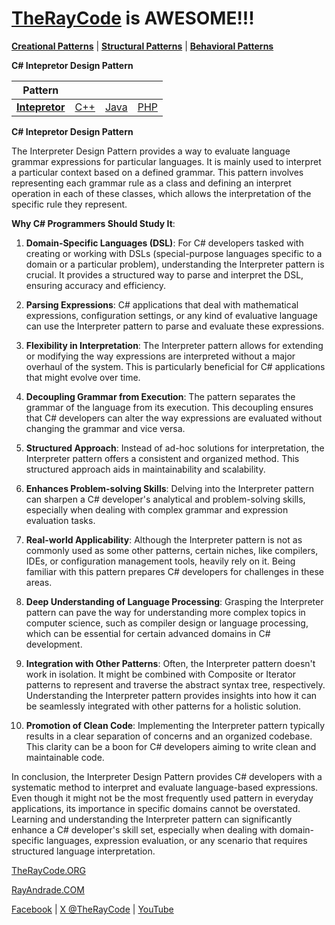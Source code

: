 # [TheRayCode](../../../README.md) is AWESOME!!!

**[Creational Patterns](../../Creational/README.md)** | **[Structural Patterns](../../Structural/README.md)** | **[Behavioral Patterns](../README.md)**

**C# Intepretor Design Pattern**

|Pattern|   |   |   |
|---|---|---|---|
| [**Intepretor**](README.md) | [C++](../../../CPP/Behavioral/Intepretor/README.md) | [Java](../../../Java/Behavioral/Intepretor/README.md) | [PHP](../../../PHP/Behavioral/Intepretor/README.md) |

**C# Intepretor Design Pattern**

The Interpreter Design Pattern provides a way to evaluate language grammar expressions for particular languages. It is mainly used to interpret a particular context based on a defined grammar. This pattern involves representing each grammar rule as a class and defining an interpret operation in each of these classes, which allows the interpretation of the specific rule they represent.

**Why C# Programmers Should Study It**:

1. **Domain-Specific Languages (DSL)**: For C# developers tasked with creating or working with DSLs (special-purpose languages specific to a domain or a particular problem), understanding the Interpreter pattern is crucial. It provides a structured way to parse and interpret the DSL, ensuring accuracy and efficiency.

2. **Parsing Expressions**: C# applications that deal with mathematical expressions, configuration settings, or any kind of evaluative language can use the Interpreter pattern to parse and evaluate these expressions.

3. **Flexibility in Interpretation**: The Interpreter pattern allows for extending or modifying the way expressions are interpreted without a major overhaul of the system. This is particularly beneficial for C# applications that might evolve over time.

4. **Decoupling Grammar from Execution**: The pattern separates the grammar of the language from its execution. This decoupling ensures that C# developers can alter the way expressions are evaluated without changing the grammar and vice versa.

5. **Structured Approach**: Instead of ad-hoc solutions for interpretation, the Interpreter pattern offers a consistent and organized method. This structured approach aids in maintainability and scalability.

6. **Enhances Problem-solving Skills**: Delving into the Interpreter pattern can sharpen a C# developer's analytical and problem-solving skills, especially when dealing with complex grammar and expression evaluation tasks.

7. **Real-world Applicability**: Although the Interpreter pattern is not as commonly used as some other patterns, certain niches, like compilers, IDEs, or configuration management tools, heavily rely on it. Being familiar with this pattern prepares C# developers for challenges in these areas.

8. **Deep Understanding of Language Processing**: Grasping the Interpreter pattern can pave the way for understanding more complex topics in computer science, such as compiler design or language processing, which can be essential for certain advanced domains in C# development.

9. **Integration with Other Patterns**: Often, the Interpreter pattern doesn't work in isolation. It might be combined with Composite or Iterator patterns to represent and traverse the abstract syntax tree, respectively. Understanding the Interpreter pattern provides insights into how it can be seamlessly integrated with other patterns for a holistic solution.

10. **Promotion of Clean Code**: Implementing the Interpreter pattern typically results in a clear separation of concerns and an organized codebase. This clarity can be a boon for C# developers aiming to write clean and maintainable code.

In conclusion, the Interpreter Design Pattern provides C# developers with a systematic method to interpret and evaluate language-based expressions. Even though it might not be the most frequently used pattern in everyday applications, its importance in specific domains cannot be overstated. Learning and understanding the Interpreter pattern can significantly enhance a C# developer's skill set, especially when dealing with domain-specific languages, expression evaluation, or any scenario that requires structured language interpretation.

[TheRayCode.ORG](https://www.TheRayCode.org)

[RayAndrade.COM](https://www.RayAndrade.com)

[Facebook](https://www.facebook.com/TheRayCode/) | [X @TheRayCode](https://www.x.com/TheRayCode/) | [YouTube](https://www.youtube.com/TheRayCode/)
